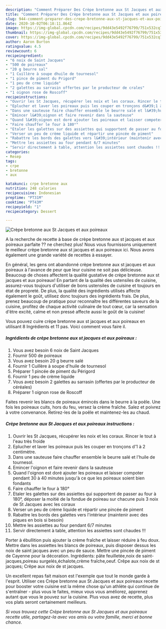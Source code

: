 ```yaml
---
description: "Comment Préparer Des Crèpe bretonne aux St Jacques et aux poireaux"
title: "Comment Préparer Des Crèpe bretonne aux St Jacques et aux poireaux"
slug: 944-comment-preparer-des-crepe-bretonne-aux-st-jacques-et-aux-poireaux
date: 2020-10-02T06:18:11.864Z
image: https://img-global.cpcdn.com/recipes/9dd43e5492f76799/751x532cq70/crepe-bretonne-aux-st-jacques-et-aux-poireaux-photo-principale-de-la-recette.jpg
thumbnail: https://img-global.cpcdn.com/recipes/9dd43e5492f76799/751x532cq70/crepe-bretonne-aux-st-jacques-et-aux-poireaux-photo-principale-de-la-recette.jpg
cover: https://img-global.cpcdn.com/recipes/9dd43e5492f76799/751x532cq70/crepe-bretonne-aux-st-jacques-et-aux-poireaux-photo-principale-de-la-recette.jpg
author: Aaron Burton
ratingvalue: 4.5
reviewcount: 6
recipeingredient:
- "6 noix de Saint Jacques"
- "500 de poireaux"
- "20 g beurre sal"
- "1 Cuillère à soupe dhuile de tournesol"
- "1 pince de piment du Prigord"
- "1 peu de crme liquide"
- "2 galettes au sarrasin offertes par le producteur de crales"
- "1 oignon rose de Roscoff"
recipeinstructions:
- "Ouvrir les St Jacques, récupérer les noix et les coraux. Rincer le tout à l&#39;eau très froide"
- "Eplucher et laver les poireaux puis les couper en tronçons d&#39;1 à 2 centimètre."
- "Dans une sauteuse faire chauffer ensemble le beurre salé et l&#39;huile de tournesol."
- "Emincer l&#39;oignon et faire revenir dans la sauteuse"
- "Quand l&#39;oignon est doré ajouter les poireaux et laisser compoter pendant 30 à 40 minutes jusqu&#39;à ce que les poireaux soient bien fondants"
- "Faire chauffer le four à 180°"
- "Etaler les galettes sur des assiettes qui supportent de passer au four à 180°, déposer la moitié de la fondue de poireau sur chacune puis 3 noix de St Jacques avec les coraux"
- "Verser un peu de crème liquide et répartir une pincée de piment"
- "Rabattre les bords des galettes vers l&#39;intérieur (maintenir avec des piques en bois si besoin)"
- "Mettre les assiettes au four pendant 6/7 minutes"
- "Servir directement à table, attention les assiettes sont chaudes !!!"
categories:
- Resep
tags:
- crpe
- bretonne
- aux

katakunci: crpe bretonne aux 
nutrition: 248 calories
recipecuisine: Indonesian
preptime: "PT31M"
cooktime: "PT43M"
recipeyield: "1"
recipecategory: Dessert

---
```



![Crèpe bretonne aux St Jacques et aux poireaux](https://img-global.cpcdn.com/recipes/9dd43e5492f76799/751x532cq70/crepe-bretonne-aux-st-jacques-et-aux-poireaux-photo-principale-de-la-recette.jpg)

A la recherche de recette à base de crèpe bretonne aux st jacques et aux poireaux parfaite ?? ne cherchez plus! Nous vous fournissons uniquement le meilleur crèpe bretonne aux st jacques et aux poireaux ici. Nous avons également une grande variété de recettes à essayer.

En général, les gens ont abandonné crèpe bretonne aux st jacques et aux poireaux à l'avance de peur que leur cuisine ne soit pas délicieuse. Beaucoup de choses affectent la qualité gustative de crèpe bretonne aux st jacques et aux poireaux! En partant de la qualité des ustensiles de cuisine, assurez-vous toujours d'utiliser de bons ustensiles de cuisine et toujours en état de propreté. De plus, la qualité des ingrédients utilisés affecte également le goût, utilisez donc toujours des ingrédients frais. De plus, prenez beaucoup de pratique pour reconnaître les différentes saveurs de la cuisine, profitez de chaque activité culinaire de tout cœur, car la sensation d'être excité, calme et non pressé affecte aussi le goût de la cuisine!

<!--inarticleads1-->

Vous pouvez cuire crèpe bretonne aux st jacques et aux poireaux en utilisant 8 Ingrédients et 11 pas. Voici comment vous faire il.

##### Ingrédients de crèpe bretonne aux st jacques et aux poireaux :

1. Vous avez besoin 6 noix de Saint Jacques
1. Fournir 500 de poireaux
1. Vous avez besoin 20 g beurre salé
1. Fournir 1 Cuillère à soupe d&#39;huile de tournesol
1. Préparer 1 pincée de piment du Périgord
1. Fournir 1 peu de crème liquide
1. Vous avez besoin 2 galettes au sarrasin (offertes par le producteur de céréales)
1. Préparer 1 oignon rose de Roscoff


Faites revenir les blancs de poireaux émincés dans le beurre à la poêle. Une fois les poireaux cuits, hors du feu, versez la crème fraîche. Salez et poivrez à votre convenance. Retirez-les de la poêle et maintenez-les au chaud. 

<!--inarticleads2-->

##### Crèpe bretonne aux St Jacques et aux poireaux instructions :

1. Ouvrir les St Jacques, récupérer les noix et les coraux. Rincer le tout à l&#39;eau très froide
1. Eplucher et laver les poireaux puis les couper en tronçons d&#39;1 à 2 centimètre.
1. Dans une sauteuse faire chauffer ensemble le beurre salé et l&#39;huile de tournesol.
1. Emincer l&#39;oignon et faire revenir dans la sauteuse
1. Quand l&#39;oignon est doré ajouter les poireaux et laisser compoter pendant 30 à 40 minutes jusqu&#39;à ce que les poireaux soient bien fondants
1. Faire chauffer le four à 180°
1. Etaler les galettes sur des assiettes qui supportent de passer au four à 180°, déposer la moitié de la fondue de poireau sur chacune puis 3 noix de St Jacques avec les coraux
1. Verser un peu de crème liquide et répartir une pincée de piment
1. Rabattre les bords des galettes vers l&#39;intérieur (maintenir avec des piques en bois si besoin)
1. Mettre les assiettes au four pendant 6/7 minutes
1. Servir directement à table, attention les assiettes sont chaudes !!!


Porter à ébullition puis ajouter la crème fraîche et laisser réduire à feu doux. Mettre dans les assiettes les blancs de poireaux, puis disposer dessus les noix de saint jacques avec un peu de sauce. Mettre une pincée de piment de Cayenne pour la décoration. Ingrédients: pâte feuilletée,noix de saint-jacques,poireau surgelés,échalote,crème fraîche,oeuf. Crêpe aux noix de st jacques; Crêpe aux noix de st jacques. 

<!--inarticleads1-->

<p>
Un excellent repas fait maison est l'exemple que tout le monde garde à l'esprit. Utiliser ces Crèpe bretonne aux St Jacques et aux poireaux recette pour booster votre cuisine est la même chose qu'un athlète qui continue de s'entraîner - plus vous le faites, mieux vous vous améliorez, apprenez autant que vous le pouvez sur la cuisine. Plus vous avez de recette, plus vos plats seront certainement meilleurs.
</p>

<p>
<i>Si vous trouvez cette Crèpe bretonne aux St Jacques et aux poireaux recette utile, partagez-la avec vos amis ou votre famille, merci et bonne chance.</i>
</p>
